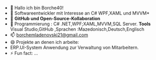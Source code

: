 - 👋 Hallo ich bin Borche40!
- 👀 Softwareentwickler mit Interesse an C# WPF,XAML und MVVM*
- 🌱 **GitHub und Open-Source-Kollaboration**
- 💞️ Programmierung : C# .NET,WPF;XAML,MVVM,SQL Server. **Tools** Visual Studio,GitHub ,Sprachen :Mazedonisch,Deutsch,Englisch
- 📫 borchemladenovski21@gmail.com
- 😄 Projekte an denen ich arbeite:
- ERP.UI-System Anwendung zur Verwaltung von Mitarbeitern.
- ⚡ Fun fact: ...

<!---
Borche40/Borche40 is a ✨ special ✨ repository because its `README.md` (this file) appears on your GitHub profile.
You can click the Preview link to take a look at your changes.
--->
